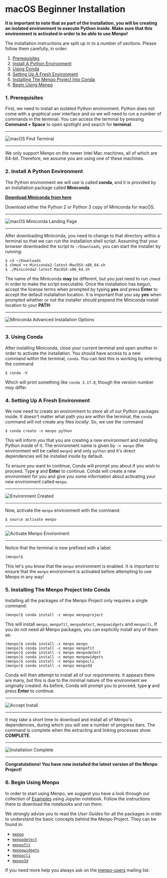 macOS Beginner Installation
==========================

**It is important to note that as part of the installation, you will be creating
an isolated environment to execute Python inside. Make sure that this
environment is activated in order to be able to use Menpo!**

The installation instructions are split up in to a number of sections. Please
follow them carefully, in order:

  1. [Prerequisites](#prerequisites)
  2. [Install A Python Environment](#install-a-python-environment)
  3. [Using Conda](#using-conda)
  4. [Setting Up A Fresh Environment](#setting-up-a-fresh-environment)
  5. [Installing The Menpo Project Into Conda](#installing-the-menpo-project-into-conda)
  6. [Begin Using Menpo](#begin-using-menpo)

### <a name="prerequisites"></a>1. Prerequisites
First, we need to install an isolated Python environment. Python does not come
with a graphical user interface and so we will need to run a number of commands
in the terminal. You can access the terminal by pressing **Command + Space**
to open spotlight and search for **terminal**.

********************************************************************************
![macOS Find Terminal](images/OSX-Terminal.png)
********************************************************************************

We only support Menpo on the newer Intel Mac machines, all of which are 64-bit.
Therefore, we assume you are using one of these machines.

### <a name="install-a-python-environment"></a>2. Install A Python Environment
The Python environment we will use is called **conda**, and it is provided by
an installation package called **Miniconda**.

**[Download Miniconda from here](http://conda.pydata.org/miniconda.html)**

Download either the Python 2 or Python 3 copy of Miniconda for macOS.

********************************************************************************
![macOS Miniconda Landing Page](images/OSX-Miniconda-Landing.png)
********************************************************************************

After downloading Miniconda, you need to change to that directory within a
terminal so that we can run the installation shell script. Assuming that your
browser downloaded the script to `~/Downloads`, you can start the installer
by running:
```
$ cd ~/Downloads
$ chmod +x Miniconda2-latest-MacOSX-x86_64.sh
$ ./Miniconda2-latest-MacOSX-x86_64.sh
```
The name of the Miniconda **may** be different, but you just need to run `chmod`
in order to make the script executable. Once the installation has begun, accept
the license terms when prompted by typing **yes** and press **Enter** to accept
the default installation location. It is important that you say **yes** when
prompted whether or not the installer should prepend the Miniconda install
location to your **PATH**:

********************************************************************************
![Miniconda Advanced Installation Options](images/OSX-Miniconda-Settings.png)
********************************************************************************

### <a name="using-conda"></a>3. Using Conda
After installing Miniconda, close your current terminal and open another in
order to activate the installation. You should have access to a new command
within the terminal, `conda`. You can test this is working by entering the
command
```
$ conda -V
```
Which will print something like ``conda 3.17.0``, though the version number *may*
differ.

### <a name="setting-up-a-fresh-environment"></a>4. Setting Up A Fresh Environment
We now need to create an environment to store all of our Python packages inside.
It doesn't matter what path you are within the terminal, the
`conda` command will not create any files *locally*. So, we use the command
```
$ conda create -n menpo python
```
This will inform you that you are creating a new environment and installing
Python inside of it. The environment name is given by `-n menpo` (the
environment will be called `menpo`) and only `python` and it's direct
dependencies will be installed inside by default.

To ensure you want to continue, Conda will prompt you
about if you wish to proceed. Type **y** and **Enter** to continue.
Conda will create a new environment for you and give you some information
about activating your new environment called `menpo`.

********************************************************************************
![Environment Created](images/OSX-Env-Created.png)
********************************************************************************

Now, activate the `menpo` environment with the command:
```
$ source activate menpo
```
********************************************************************************
![Activate Menpo Environment](images/OSX-Activate-Env.png)
********************************************************************************

Notice that the terminal is now prefixed with a label:
 ```
(menpo)$
```
This let's you know that the `menpo` environment is enabled. It is important
to ensure that the `menpo` environment is activated before attempting to
use Menpo in any way!

### <a name="installing-the-menpo-project-into-conda"></a>5. Installing The Menpo Project Into Conda
Installing all the packages of the Menpo Project only requires a single command:
```
(menpo)$ conda install -c menpo menpoproject
```
This will install `menpo`, `menpofit`, `menpodetect`, `menpowidgets` and `menpocli`.
If you do not need all Menpo packages, you can explicitly install any of them as:
```
(menpo)$ conda install -c menpo menpo
(menpo)$ conda install -c menpo menpofit
(menpo)$ conda install -c menpo menpodetect
(menpo)$ conda install -c menpo menpowidgets
(menpo)$ conda install -c menpo menpocli
(menpo)$ conda install -c menpo menpo3d
```
Conda will then attempt to install all of our requirements. It appears there are
many, but this is due to the minimal nature of the environment we originally
created. As before, Conda will prompt you to proceed, type **y** and press
**Enter** to continue.

********************************************************************************
![Accept Install](images/OSX-Install-Accept.png)
********************************************************************************

It may take a short time to download and install all of Menpo's dependencies,
during which you will see a number of progress bars. The command is complete
when the extracting and linking processes show **COMPLETE**.

********************************************************************************
![Installation Complete](images/OSX-Install-Complete.png)
********************************************************************************

**Congratulations! You have now installed the latest version of the Menpo Project!**

### <a name="begin-using-menpo"></a>6. Begin Using Menpo
In order to start using Menpo, we suggest you have a look through our collection
of [Examples](../../examples/index.md) using Jupyter notebook. Follow the instructions there to download the notebooks and run them.

We strongly advise you to read the _User Guides_ for all the packages in order to
understand the basic concepts behind the Menpo Project. They can be found in:
- [`menpo`](../../menpo/index.md)
- [`menpodetect`](../../menpodetect/index.md)
- [`menpofit`](../../menpofit/index.md)
- [`menpowidgets`](../../menpowidgets/index.md)
- [`menpocli`](../../menpocli/index.md)
- [`menpo3d`](../../menpo3d/index.md)

If you need more help you always ask on the
[menpo-users](https://groups.google.com/forum/#!forum/menpo-users "menpo-users") mailing list.
